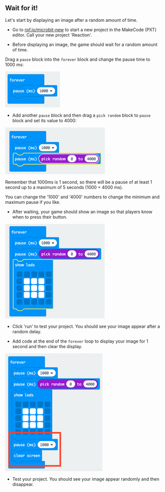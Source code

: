 ## Wait for it!

Let's start by displaying an image after a random amount of time.

+ Go to <a href="https://rpf.io/microbit-new" target="_blank">rpf.io/microbit-new</a> to start a new project in the MakeCode (PXT) editor. Call your new project 'Reaction'.

+ Before displaying an image, the game should wait for a random amount of time.

Drag a `pause` block into the `forever` block and change the pause time to 1000 ms:

![скриншот](images/reaction-pause.png)

+ Add another `pause` block and then drag a `pick random` block to `pause` block and set its value to 4000:

![скриншот](images/reaction-pause-random.png)

Remember that 1000ms is 1 second, so there will be a pause of at least 1 second up to a maximum of 5 seconds (1000 + 4000 ms).

You can change the '1000' and '4000' numbers to change the minimum and maximum pause if you like.

+ After waiting, your game should show an image so that players know when to press their button.

![скриншот](images/reaction-image.png)

+ Click 'run' to test your project. You should see your image appear after a random delay.

+ Add code at the end of the `forever` loop to display your image for 1 second and then clear the display.

![скриншот](images/reaction-clear.png)

+ Test your project. You should see your image appear randomly and then disappear.